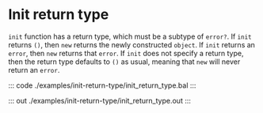 # Init return type

`init` function has a return type, which must be a subtype of `error?`. If `init` returns `()`,
then `new` returns the newly constructed `object`. If `init` returns an `error`, then `new` returns
that `error`. If `init` does not specify a return type, then the return type defaults to `()` as usual,
meaning that `new` will never return an `error`.


::: code ./examples/init-return-type/init_return_type.bal :::

::: out ./examples/init-return-type/init_return_type.out :::